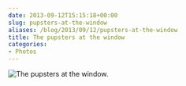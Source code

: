```yaml
---
date: 2013-09-12T15:15:18+00:00
slug: pupsters-at-the-window
aliases: /blog/2013/09/12/pupsters-at-the-window
title: The pupsters at the window
categories:
- Photos
---
```


![The pupsters at the window.](/images/2013/July_04__2013_at_1134AM_-_The_pupsters_at_the_window__nofilter.jpg)
